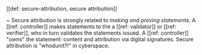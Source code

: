 [[def: secure-attribution, secure attribution]]

~ Secure attribution is strongly related to _making and proving statements_. A [[ref: controller]] makes statements to the a [[ref: validator]] or [[ref: verifier]], who in turn validates the statements issued. A [[ref: controller]] "_owns_" the statement: content and attribution via digital signatures. Secure attribution is "whodunit?!" in cyberspace.
